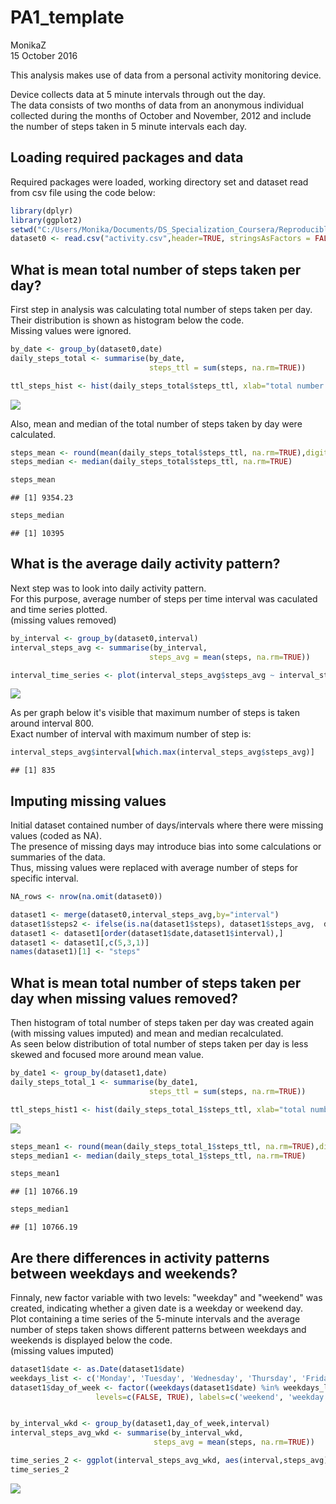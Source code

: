 # PA1_template
MonikaZ  
15 October 2016  

This analysis makes use of data from a personal activity monitoring device.  
  
Device collects data at 5 minute intervals through out the day.  
The data consists of two months of data from an anonymous individual collected during the months of October and November, 2012 and include the number of steps taken in 5 minute intervals each day.
  
## Loading required packages and data  
Required packages were loaded, working directory set and dataset read from csv file using the code below:


```r
library(dplyr)
library(ggplot2)
setwd("C:/Users/Monika/Documents/DS_Specialization_Coursera/Reproducible Research/Wk2/repdata%2Fdata%2Factivity")
dataset0 <- read.csv("activity.csv",header=TRUE, stringsAsFactors = FALSE)
```

## What is mean total number of steps taken per day?  

First step in analysis was calculating total number of steps taken per day.  
Their distribution is shown as histogram below the code.  
Missing values were ignored.


```r
by_date <- group_by(dataset0,date)
daily_steps_total <- summarise(by_date,
                               steps_ttl = sum(steps, na.rm=TRUE))

ttl_steps_hist <- hist(daily_steps_total$steps_ttl, xlab="total number of steps taken per day", ylab="number of days", main="histogram of the total number of steps taken per day \n - missing values ignored")
```

![](PA1_template_files/figure-html/unnamed-chunk-2-1.png)<!-- -->
  
Also, mean and median of the total number of steps taken by day were calculated.


```r
steps_mean <- round(mean(daily_steps_total$steps_ttl, na.rm=TRUE),digits=2)
steps_median <- median(daily_steps_total$steps_ttl, na.rm=TRUE)
```

```r
steps_mean
```

```
## [1] 9354.23
```

```r
steps_median
```

```
## [1] 10395
```

## What is the average daily activity pattern?  

Next step was to look into daily activity pattern.  
For this purpose, average number of steps per time interval was caculated and time series plotted.  
(missing values removed)


```r
by_interval <- group_by(dataset0,interval)
interval_steps_avg <- summarise(by_interval,
                               steps_avg = mean(steps, na.rm=TRUE))

interval_time_series <- plot(interval_steps_avg$steps_avg ~ interval_steps_avg$interval, type="l", xlab="interval", ylab="average number of steps taken", main="average number of steps per interval - averaged across all days")
```

![](PA1_template_files/figure-html/unnamed-chunk-5-1.png)<!-- -->

As per graph below it's visible that maximum number of steps is taken around interval 800.  
Exact number of interval with maximum number of step is:


```r
interval_steps_avg$interval[which.max(interval_steps_avg$steps_avg)]
```

```
## [1] 835
```

## Imputing missing values  

Initial dataset contained number of days/intervals where there were missing values (coded as NA).  
The presence of missing days may introduce bias into some calculations or summaries of the data.  
Thus, missing values were replaced with average number of steps for specific interval.


```r
NA_rows <- nrow(na.omit(dataset0))

dataset1 <- merge(dataset0,interval_steps_avg,by="interval")
dataset1$steps2 <- ifelse(is.na(dataset1$steps), dataset1$steps_avg,  dataset1$steps)
dataset1 <- dataset1[order(dataset1$date,dataset1$interval),]
dataset1 <- dataset1[,c(5,3,1)]
names(dataset1)[1] <- "steps"
```

## What is mean total number of steps taken per day when missing values removed?

Then histogram of total number of steps taken per day was created again (with missing values imputed) and mean and median recalculated.  
As seen below distribution of total number of steps taken per day is less skewed and focused more around mean value.


```r
by_date1 <- group_by(dataset1,date)
daily_steps_total_1 <- summarise(by_date1,
                               steps_ttl = sum(steps, na.rm=TRUE))

ttl_steps_hist1 <- hist(daily_steps_total_1$steps_ttl, xlab="total number of steps taken per day", ylab="number of days", main="histogram of the total number of steps taken per day \n - missing values imputed")
```

![](PA1_template_files/figure-html/unnamed-chunk-8-1.png)<!-- -->

```r
steps_mean1 <- round(mean(daily_steps_total_1$steps_ttl, na.rm=TRUE),digits=2)
steps_median1 <- median(daily_steps_total_1$steps_ttl, na.rm=TRUE)
```

```r
steps_mean1
```

```
## [1] 10766.19
```

```r
steps_median1
```

```
## [1] 10766.19
```

## Are there differences in activity patterns between weekdays and weekends?  

Finnaly, new factor variable with two levels: "weekday" and "weekend" was created, indicating whether a given date is a weekday or weekend day.  
Plot containing a time series of the 5-minute intervals and the average number of steps taken shows different patterns between weekdays and weekends is displayed below the code.  
(missing values imputed)


```r
dataset1$date <- as.Date(dataset1$date)
weekdays_list <- c('Monday', 'Tuesday', 'Wednesday', 'Thursday', 'Friday')
dataset1$day_of_week <- factor((weekdays(dataset1$date) %in% weekdays_list), 
                   levels=c(FALSE, TRUE), labels=c('weekend', 'weekday') )


by_interval_wkd <- group_by(dataset1,day_of_week,interval)
interval_steps_avg_wkd <- summarise(by_interval_wkd,
                                steps_avg = mean(steps, na.rm=TRUE))

time_series_2 <- ggplot(interval_steps_avg_wkd, aes(interval,steps_avg)) + geom_line() + facet_grid(day_of_week ~.) + labs(y="average number of steps")
time_series_2
```

![](PA1_template_files/figure-html/unnamed-chunk-10-1.png)<!-- -->


